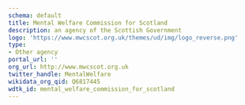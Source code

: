 ```yaml
---
schema: default
title: Mental Welfare Commission for Scotland
description: an agency of the Scottish Government
logo: 'https://www.mwcscot.org.uk/themes/ud/img/logo_reverse.png'
type:
- Other agency
portal_url: ''
org_url: http://www.mwcscot.org.uk
twitter_handle: MentalWelfare
wikidata_org_qid: Q6817445
wdtk_id: mental_welfare_commission_for_scotland
---
```

